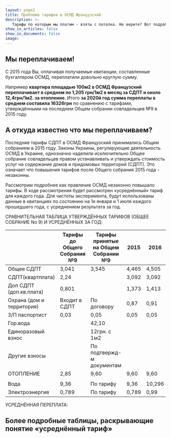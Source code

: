 ```yaml
---
layout: page2
title: Проблема тарифов в ОСМД Французский
description: >-
   Тарифы по которым мы платим - взяты с потолка. Не верите? Вот подробное объяснение
show_in_articles: false
show_in_documents: false
image: 
---
```


## Мы переплачиваем!
С 2015 года Вы, оплачивая получаемые квитанции, составленные бухгалтером ОСМД, переплатили довольно круглую сумму. 

Например **квартира площадью 100м2 в ОСМД Французский переплачивает в среднем по 1,205 грн/1м2 в месяц за СДПТ и около 12,4грн/1м2. за отопление**. 
Итого **за 2020й год сумма переплаты в среднем составила 16326грн** по сравнению с тарифами, утверждёнными на последнем Общем собрании совладельцев №9 в 2015 году.

## А откуда известно что мы переплачиваем?
Последние тарифы СДПТ в ОСМД Французский принимались Общим собранием в 2015 году. Законы Украины, регулирующие деятельность ОСМД
в Украине, однозначно наделили исключительно Общее собрание совладельцев правом устанавливать и утверждать стоимость услуг на
содержание домов и придомовых территорий (СДПТ). Это означает что повышения тарифов после Общего собрания 2015 года - незаконны.

Рассмотрим подробнее как правление ОСМД незаконно повышало тарифы. В ходе рассмотрения будет рассмотрен «усреднённый» тариф для каждого года. 
Для чистоты эксперимента, будут использованы данные в квитанциях по состоянию на 1е января и 1 июля каждого прошедшего года, с усреднением результата за год.

СРАВНИТЕЛЬНАЯ ТАБЛИЦА УТВЕРЖДЁННЫХ ТАРИФОВ (ОБЩЕЕ СОБРАНИЕ No 9) И УСРЕДНЁННЫХ ЗА ГОД:

|                           | Тарифы до Общего Собрания №9 | Тарифы принятые на Общем Собрании №9 | 2015  | 2016   | 2017   | 2018   | 2019   | 2020   | 2021   |
|---------------------------|------------------------------|--------------------------------------|-------|--------|--------|--------|--------|--------|--------|
| Общее СДПТ                | 3,041                        | 3,545                                | 4,465 | 4,505  | 4,679  | 4,995  | 5,69   | 6,75   | 6,75   |
| СДПТ(квартплата)          | 2,24                         |                                      | 3,092 | 3,092  | 3,090  | 3,090  | 3,210  | 3,865  | 3,915  |
| Доп СДПТ (доп.кв.плата)   | 0,801                        |                                      | 1,373 | 1,413  | 1,5875 | 1,909  | 2,4755 | 2,86   | 2,835  |
| Охрана (дом и территория) | Входит в СДПТ                | По договору                          | 0,87  | 0,91   | 0,9365 | 1,365  | 1,7685 | 2      | 2      |
| З/П паспортист            | 0,03                         | 0,05                                 | 0,05  | 0,05   | 0,05   | 0,05   | 0,05   | 0,05   |        |
| Гор.вода                  |                              | 42,10                                |       |        |        |        |        |        |        |
| Единоразовый взнос        |                              | 12грн. с 1м2                         |       |        |        |        |        |        |        |
| Другие взносы             |                              | По подтвержд-м документам            |       |        |        |        |        |        |        |
| ОТОПЛЕНИЕ                 | 2,85                         | 9,60                                 | 9,60  | 9,60   | 19,45  | 19,45  | 22     | 22     | 25,3   |
|                           |                              |                                      |       |        |        |        |        |        |        |
| Вода                      | 9,36                         | По тарифу                            | 9,36  | 10,296 | 12,984 | 16,128 | 21,948 | 21,948 | 30,024 |
| Электроэнергия            | 0,789                        | По тарифу                            | 0,789 | 0,99   | 1,485  | 1,68   | 1,68   | 1,68   | 1,68   |


УСРЕДНЁННАЯ ПЕРЕПЛАТА:

## Более подробные таблицы, раскрывающие понятие «усреднённый тариф» ##



